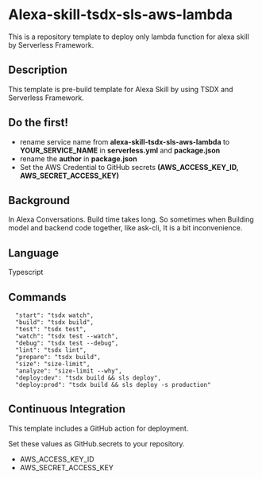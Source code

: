 # Alexa-skill-tsdx-sls-aws-lambda 
This is a repository template to deploy only lambda function for alexa skill by Serverless Framework.

## Description
This template is pre-build template for Alexa Skill by using TSDX and Serverless Framework.

## Do the first!

- rename service name from **alexa-skill-tsdx-sls-aws-lambda** to **YOUR_SERVICE_NAME** in **serverless.yml** and **package.json**
- rename the **author** in **package.json**
- Set the AWS Credential to GitHub secrets **(AWS_ACCESS_KEY_ID, AWS_SECRET_ACCESS_KEY)**

## Background
In Alexa Conversations. Build time takes long. So sometimes when Building model and backend code together, like ask-cli, It is a bit inconvenience.

## Language
Typescript 

## Commands
```
  "start": "tsdx watch",
  "build": "tsdx build",
  "test": "tsdx test",
  "watch": "tsdx test --watch",
  "debug": "tsdx test --debug",
  "lint": "tsdx lint",
  "prepare": "tsdx build",
  "size": "size-limit",
  "analyze": "size-limit --why",
  "deploy:dev": "tsdx build && sls deploy",
  "deploy:prod": "tsdx build && sls deploy -s production"
```

## Continuous Integration
This template includes a GitHub action for deployment.

Set these values as GitHub.secrets to your repository.

- AWS_ACCESS_KEY_ID
- AWS_SECRET_ACCESS_KEY


